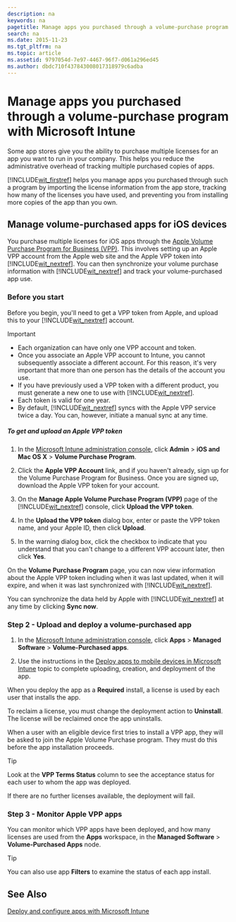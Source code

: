 ```yaml
---
description: na
keywords: na
pagetitle: Manage apps you purchased through a volume-purchase program with Microsoft Intune
search: na
ms.date: 2015-11-23
ms.tgt_pltfrm: na
ms.topic: article
ms.assetid: 9797054d-7e97-4467-96f7-d061a296ed45
ms.author: dbdc710f437843008017318979c6adba
---
```

# Manage apps you purchased through a volume-purchase program with Microsoft Intune
Some app stores give you the ability to purchase multiple licenses for an app you want to run in your company. This helps you reduce the administrative overhead of tracking multiple purchased copies of apps.

[!INCLUDE[wit_firstref](../Token/wit_firstref_md.md)] helps you manage apps you purchased through such a program by importing the license information from the app store, tracking how many of the licenses you have used, and preventing you from installing more copies of the app than you own.

## Manage volume-purchased apps for iOS devices
You purchase multiple licenses for iOS apps through the [Apple Volume Purchase Program for Business (VPP)](http://www.apple.com/business/vpp/). This involves setting up an Apple VPP account from the Apple web site and the Apple VPP token into [!INCLUDE[wit_nextref](../Token/wit_nextref_md.md)].  You can then synchronize your volume purchase information with [!INCLUDE[wit_nextref](../Token/wit_nextref_md.md)] and track your volume-purchased app use.

### Before you start
Before you begin, you'll need to get a VPP token from Apple, and upload this to your [!INCLUDE[wit_nextref](../Token/wit_nextref_md.md)] account.

> [!IMPORTANT]
> - Each organization can have only one VPP account and token.
> - Once you associate an Apple VPP account to Intune, you cannot subsequently associate a different account. For this reason, it's very important that more than one person has the details of the account you use.
> - If you have previously used a VPP token with a different product, you must generate a new one to use with [!INCLUDE[wit_nextref](../Token/wit_nextref_md.md)].
> - Each token is valid for one year.
> - By default, [!INCLUDE[wit_nextref](../Token/wit_nextref_md.md)] syncs with the Apple VPP service twice a day. You can, however, initiate a manual sync at any time.

##### To get and upload an Apple VPP token

1. In the [Microsoft Intune administration console](https://manage.microsoft.com), click **Admin** &gt; **iOS and Mac OS X** &gt;  **Volume Purchase Program**.

2. Click the **Apple VPP Account** link, and if you haven't already, sign up for the Volume Purchase Program for Business. Once you are signed up, download the Apple VPP token for your account.

3. On the **Manage Apple Volume Purchase Program (VPP)** page of the [!INCLUDE[wit_nextref](../Token/wit_nextref_md.md)] console, click **Upload the VPP token**.

4. In the **Upload the VPP token** dialog box, enter or paste the VPP token name, and your Apple ID, then click **Upload**.

5. In the warning dialog box, click the checkbox to indicate that you understand that you can't change to a different VPP account later, then click **Yes**.

On the **Volume Purchase Program** page, you can now view information about the Apple VPP token including when it was last updated, when it will expire, and when it was last synchronized with [!INCLUDE[wit_nextref](../Token/wit_nextref_md.md)].

You can synchronize the data held by Apple with [!INCLUDE[wit_nextref](../Token/wit_nextref_md.md)] at any time by clicking **Sync now**.

### Step 2 - Upload and deploy a volume-purchased app

1. In the [Microsoft Intune administration console](https://manage.microsoft.com), click **Apps** &gt; **Managed Software** &gt; **Volume-Purchased apps**.

2. Use the instructions in the [Deploy apps to mobile devices in Microsoft Intune](../Topic/Deploy_apps_to_mobile_devices_in_Microsoft_Intune.md) topic to complete uploading, creation, and deployment of the app.

When you deploy the app as a **Required** install, a license is used by each user that installs the app.

To reclaim a license, you must change the deployment action to **Uninstall**. The license will be reclaimed once the app uninstalls.

When a user with an eligible device first tries to install a VPP app, they will be asked to join the Apple Volume Purchase program. They must do this before the app installation proceeds.

> [!TIP]
> Look at the **VPP Terms Status** column to see the acceptance status for each user to whom the app was deployed.

If there are no further licenses available, the deployment will fail.

### Step 3 - Monitor Apple VPP apps
You can monitor which VPP apps have been deployed, and how many licenses are used from the **Apps** workspace, in the **Managed Software** &gt; **Volume-Purchased Apps** node.

> [!TIP]
> You can also use app **Filters** to examine the status of each app install.

## See Also
[Deploy and configure apps with Microsoft Intune](../Topic/Deploy_and_configure_apps_with_Microsoft_Intune.md)


